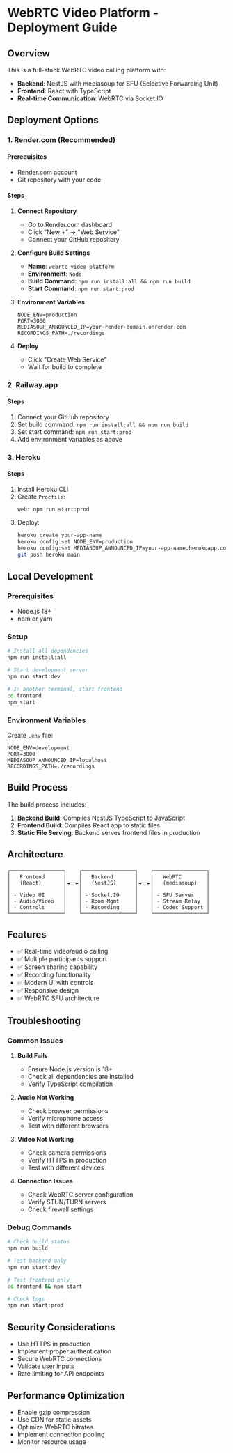 # WebRTC Video Platform - Deployment Guide

## Overview

This is a full-stack WebRTC video calling platform with:

- **Backend**: NestJS with mediasoup for SFU (Selective Forwarding Unit)
- **Frontend**: React with TypeScript
- **Real-time Communication**: WebRTC via Socket.IO

## Deployment Options

### 1. Render.com (Recommended)

#### Prerequisites

- Render.com account
- Git repository with your code

#### Steps

1. **Connect Repository**
   - Go to Render.com dashboard
   - Click "New +" → "Web Service"
   - Connect your GitHub repository

2. **Configure Build Settings**
   - **Name**: `webrtc-video-platform`
   - **Environment**: `Node`
   - **Build Command**: `npm run install:all && npm run build`
   - **Start Command**: `npm run start:prod`

3. **Environment Variables**

   ```
   NODE_ENV=production
   PORT=3000
   MEDIASOUP_ANNOUNCED_IP=your-render-domain.onrender.com
   RECORDINGS_PATH=./recordings
   ```

4. **Deploy**
   - Click "Create Web Service"
   - Wait for build to complete

### 2. Railway.app

#### Steps

1. Connect your GitHub repository
2. Set build command: `npm run install:all && npm run build`
3. Set start command: `npm run start:prod`
4. Add environment variables as above

### 3. Heroku

#### Steps

1. Install Heroku CLI
2. Create `Procfile`:
   ```
   web: npm run start:prod
   ```
3. Deploy:
   ```bash
   heroku create your-app-name
   heroku config:set NODE_ENV=production
   heroku config:set MEDIASOUP_ANNOUNCED_IP=your-app-name.herokuapp.com
   git push heroku main
   ```

## Local Development

### Prerequisites

- Node.js 18+
- npm or yarn

### Setup

```bash
# Install all dependencies
npm run install:all

# Start development server
npm run start:dev

# In another terminal, start frontend
cd frontend
npm start
```

### Environment Variables

Create `.env` file:

```env
NODE_ENV=development
PORT=3000
MEDIASOUP_ANNOUNCED_IP=localhost
RECORDINGS_PATH=./recordings
```

## Build Process

The build process includes:

1. **Backend Build**: Compiles NestJS TypeScript to JavaScript
2. **Frontend Build**: Compiles React app to static files
3. **Static File Serving**: Backend serves frontend files in production

## Architecture

```
┌─────────────────┐    ┌─────────────────┐    ┌─────────────────┐
│   Frontend      │    │   Backend       │    │   WebRTC        │
│   (React)       │◄──►│   (NestJS)      │◄──►│   (mediasoup)   │
│                 │    │                 │    │                 │
│ - Video UI      │    │ - Socket.IO     │    │ - SFU Server    │
│ - Audio/Video   │    │ - Room Mgmt     │    │ - Stream Relay  │
│ - Controls      │    │ - Recording     │    │ - Codec Support │
└─────────────────┘    └─────────────────┘    └─────────────────┘
```

## Features

- ✅ Real-time video/audio calling
- ✅ Multiple participants support
- ✅ Screen sharing capability
- ✅ Recording functionality
- ✅ Modern UI with controls
- ✅ Responsive design
- ✅ WebRTC SFU architecture

## Troubleshooting

### Common Issues

1. **Build Fails**
   - Ensure Node.js version is 18+
   - Check all dependencies are installed
   - Verify TypeScript compilation

2. **Audio Not Working**
   - Check browser permissions
   - Verify microphone access
   - Test with different browsers

3. **Video Not Working**
   - Check camera permissions
   - Verify HTTPS in production
   - Test with different devices

4. **Connection Issues**
   - Check WebRTC server configuration
   - Verify STUN/TURN servers
   - Check firewall settings

### Debug Commands

```bash
# Check build status
npm run build

# Test backend only
npm run start:dev

# Test frontend only
cd frontend && npm start

# Check logs
npm run start:prod
```

## Security Considerations

- Use HTTPS in production
- Implement proper authentication
- Secure WebRTC connections
- Validate user inputs
- Rate limiting for API endpoints

## Performance Optimization

- Enable gzip compression
- Use CDN for static assets
- Optimize WebRTC bitrates
- Implement connection pooling
- Monitor resource usage
